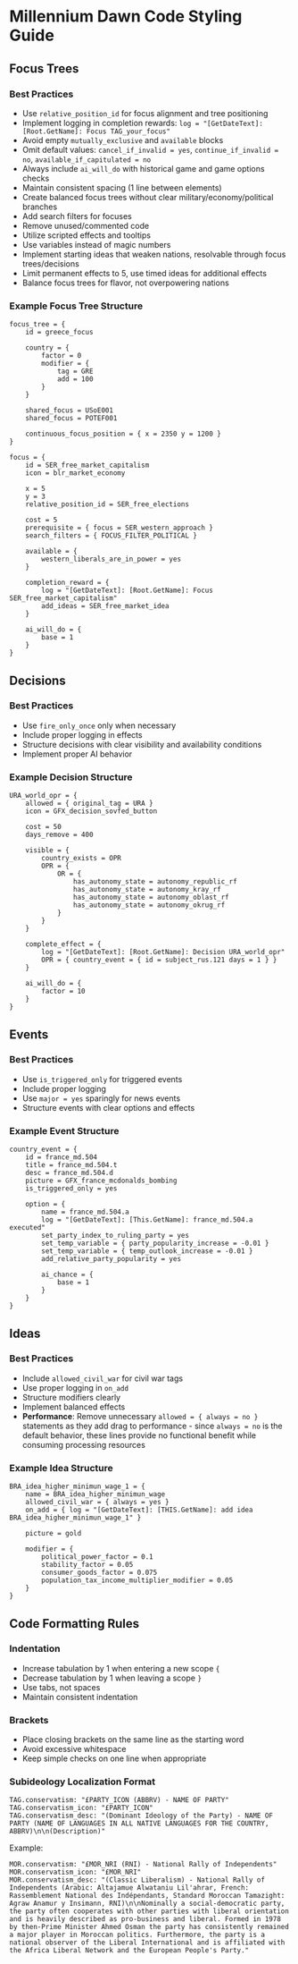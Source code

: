 # Millennium Dawn Code Styling Guide

## Focus Trees

### Best Practices
- Use `relative_position_id` for focus alignment and tree positioning
- Implement logging in completion rewards: `log = "[GetDateText]: [Root.GetName]: Focus TAG_your_focus"`
- Avoid empty `mutually_exclusive` and `available` blocks
- Omit default values: `cancel_if_invalid = yes`, `continue_if_invalid = no`, `available_if_capitulated = no`
- Always include `ai_will_do` with historical game and game options checks
- Maintain consistent spacing (1 line between elements)
- Create balanced focus trees without clear military/economy/political branches
- Add search filters for focuses
- Remove unused/commented code
- Utilize scripted effects and tooltips
- Use variables instead of magic numbers
- Implement starting ideas that weaken nations, resolvable through focus trees/decisions
- Limit permanent effects to 5, use timed ideas for additional effects
- Balance focus trees for flavor, not overpowering nations

### Example Focus Tree Structure
```plaintext
focus_tree = {
    id = greece_focus

    country = {
        factor = 0
        modifier = {
            tag = GRE
            add = 100
        }
    }

    shared_focus = USoE001
    shared_focus = POTEF001

    continuous_focus_position = { x = 2350 y = 1200 }
}

focus = {
    id = SER_free_market_capitalism
    icon = blr_market_economy

    x = 5
    y = 3
    relative_position_id = SER_free_elections

    cost = 5
    prerequisite = { focus = SER_western_approach }
    search_filters = { FOCUS_FILTER_POLITICAL }

    available = {
        western_liberals_are_in_power = yes
    }

    completion_reward = {
        log = "[GetDateText]: [Root.GetName]: Focus SER_free_market_capitalism"
        add_ideas = SER_free_market_idea
    }

    ai_will_do = {
        base = 1
    }
}
```

## Decisions

### Best Practices
- Use `fire_only_once` only when necessary
- Include proper logging in effects
- Structure decisions with clear visibility and availability conditions
- Implement proper AI behavior

### Example Decision Structure
```plaintext
URA_world_opr = {
    allowed = { original_tag = URA }
    icon = GFX_decision_sovfed_button

    cost = 50
    days_remove = 400

    visible = {
        country_exists = OPR
        OPR = {
            OR = {
                has_autonomy_state = autonomy_republic_rf
                has_autonomy_state = autonomy_kray_rf
                has_autonomy_state = autonomy_oblast_rf
                has_autonomy_state = autonomy_okrug_rf
            }
        }
    }

    complete_effect = {
        log = "[GetDateText]: [Root.GetName]: Decision URA_world_opr"
        OPR = { country_event = { id = subject_rus.121 days = 1 } }
    }

    ai_will_do = {
        factor = 10
    }
}
```

## Events

### Best Practices
- Use `is_triggered_only` for triggered events
- Include proper logging
- Use `major = yes` sparingly for news events
- Structure events with clear options and effects

### Example Event Structure
```plaintext
country_event = {
    id = france_md.504
    title = france_md.504.t
    desc = france_md.504.d
    picture = GFX_france_mcdonalds_bombing
    is_triggered_only = yes

    option = {
        name = france_md.504.a
        log = "[GetDateText]: [This.GetName]: france_md.504.a executed"
        set_party_index_to_ruling_party = yes
        set_temp_variable = { party_popularity_increase = -0.01 }
        set_temp_variable = { temp_outlook_increase = -0.01 }
        add_relative_party_popularity = yes

        ai_chance = {
            base = 1
        }
    }
}
```

## Ideas

### Best Practices
- Include `allowed_civil_war` for civil war tags
- Use proper logging in `on_add`
- Structure modifiers clearly
- Implement balanced effects
- **Performance**: Remove unnecessary `allowed = { always = no }` statements as they add drag to performance - since `always = no` is the default behavior, these lines provide no functional benefit while consuming processing resources

### Example Idea Structure
```plaintext
BRA_idea_higher_minimun_wage_1 = {
    name = BRA_idea_higher_minimun_wage
    allowed_civil_war = { always = yes }
    on_add = { log = "[GetDateText]: [THIS.GetName]: add idea BRA_idea_higher_minimun_wage_1" }

    picture = gold

    modifier = {
        political_power_factor = 0.1
        stability_factor = 0.05
        consumer_goods_factor = 0.075
        population_tax_income_multiplier_modifier = 0.05
    }
}
```

## Code Formatting Rules

### Indentation
- Increase tabulation by 1 when entering a new scope `{`
- Decrease tabulation by 1 when leaving a scope `}`
- Use tabs, not spaces
- Maintain consistent indentation

### Brackets
- Place closing brackets on the same line as the starting word
- Avoid excessive whitespace
- Keep simple checks on one line when appropriate

### Subideology Localization Format
```plaintext
TAG.conservatism: "£PARTY_ICON (ABBRV) - NAME OF PARTY"
TAG.conservatism_icon: "£PARTY_ICON"
TAG.conservatism_desc: "(Dominant Ideology of the Party) - NAME OF PARTY (NAME OF LANGUAGES IN ALL NATIVE LANGUAGES FOR THE COUNTRY, ABBRV)\n\n(Description)"
```

Example:
```plaintext
MOR.conservatism: "£MOR_NRI (RNI) - National Rally of Independents"
MOR.conservatism_icon: "£MOR_NRI"
MOR.conservatism_desc: "(Classic Liberalism) - National Rally of Independents (Arabic: Altajamue Alwataniu Lil'ahrar, French: Rassemblement National des Indépendants, Standard Moroccan Tamazight: Agraw Anamur y Insimann, RNI)\n\nNominally a social-democratic party, the party often cooperates with other parties with liberal orientation and is heavily described as pro-business and liberal. Formed in 1978 by then-Prime Minister Ahmed Osman the party has consistently remained a major player in Moroccan politics. Furthermore, the party is a national observer of the Liberal International and is affiliated with the Africa Liberal Network and the European People's Party."
```